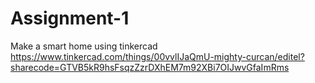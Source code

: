 # Assignment-1
Make a smart home using tinkercad
https://www.tinkercad.com/things/00vvlIJaQmU-mighty-curcan/editel?sharecode=GTVB5kR9hsFsqzZzrDXhEM7m92XBi7OIJwvGfaImRms

